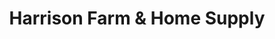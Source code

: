 ---
title: "Harrison Farm & Home Supply"
url: /sneedville/harrison-farm-und-home-supply/
shop: Eisenwaren
---